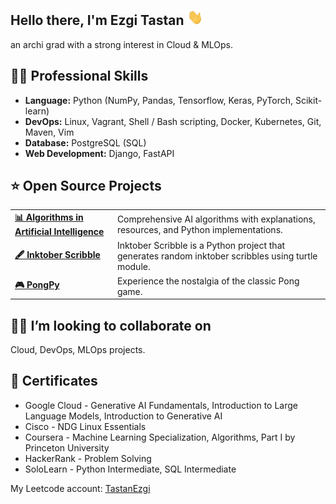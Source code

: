 <h2> Hello there, I'm Ezgi Tastan <img src="https://raw.githubusercontent.com/ABSphreak/ABSphreak/master/gifs/Hi.gif" height="25px"></h2>

an archi grad with a strong interest in Cloud & MLOps.

## 👩‍💻 Professional Skills
- **Language:** Python (NumPy, Pandas, Tensorflow, Keras, PyTorch, Scikit-learn)
- **DevOps:** Linux, Vagrant, Shell / Bash scripting, Docker, Kubernetes, Git, Maven, Vim
- **Database:** PostgreSQL (SQL)
- **Web Development:** Django, FastAPI

## ⭐️ Open Source Projects
<table>
  <tbody>
    <tr>
      <td><a href="https://github.com/EzgiTastan/AlgorithmsInArtificialIntelligence"><b>📊 Algorithms in Artificial Intelligence</b></a></td>
      <td>Comprehensive AI algorithms with explanations, resources, and Python implementations.</td>
    </tr>
    <tr>
      <td><a href="https://github.com/EzgiTastan/Inktober_Scribble"><b>🖋️ Inktober Scribble</b></a></td>
      <td>Inktober Scribble is a Python project that generates random inktober scribbles using turtle module.</td>
    </tr>
	  <tr>
      <td><a href="https://github.com/EzgiTastan/PongPy"><b>🎮 PongPy</b></a></td>
      <td>Experience the nostalgia of the classic Pong game.</td>
    </tr>
  </tbody>
</table>

## 🌱👯 I’m looking to collaborate on
Cloud, DevOps, MLOps projects.

## 📜 Certificates

- Google Cloud - Generative AI Fundamentals, Introduction to Large Language Models, Introduction to Generative AI
- Cisco - NDG Linux Essentials
- Coursera - Machine Learning Specialization, Algorithms, Part I by Princeton University
- HackerRank - Problem Solving
- SoloLearn - Python Intermediate, SQL Intermediate

My Leetcode account: [TastanEzgi](https://leetcode.com/TastanEzgi/)
